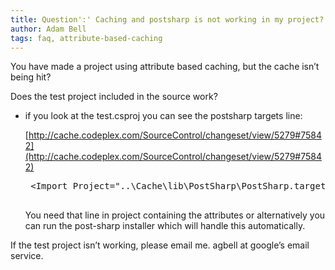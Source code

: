 ```yaml
---
title: Question':' Caching and postsharp is not working in my project?
author: Adam Bell
tags: faq, attribute-based-caching
---
```

You have made a project using attribute based caching, but the cache isn’t being hit?
<!--more-->
<span>Does the test project included in the source work?</span>

*   <span>if you look at the test.csproj you can see the <span class="il">postsharp</span> targets line:  

    [http://cache.codeplex.com/SourceControl/changeset/view/5279#75842](http://cache.codeplex.com/SourceControl/changeset/view/5279#75842)  

    <pre> <span><</span><span>Import</span> <span>Project</span><span>=</span><span>"</span><span>..\Cache\lib\<span class="il">PostSharp</span>\<span class="il">PostSharp</span>.targets</span><span>"</span> <span>/></span>  

    </pre>

    You need that line in project containing the attributes or alternatively you can run the post-sharp installer which will handle this automatically.</span>

If the test project isn’t working, please email me. agbell at google’s email service.
